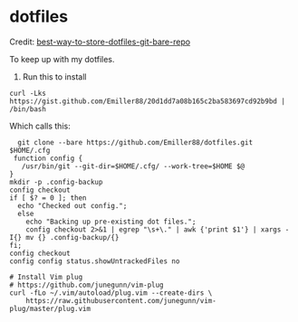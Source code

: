 # dotfiles

Credit: [best-way-to-store-dotfiles-git-bare-repo](https://developer.atlassian.com/blog/2016/02/best-way-to-store-dotfiles-git-bare-repo/)

To keep up with my dotfiles.

1. Run this to install
```
curl -Lks https://gist.github.com/Emiller88/20d1dd7a08b165c2ba583697cd92b9bd | /bin/bash
```

Which calls this:
```  
  git clone --bare https://github.com/Emiller88/dotfiles.git $HOME/.cfg
 function config {
   /usr/bin/git --git-dir=$HOME/.cfg/ --work-tree=$HOME $@
}
mkdir -p .config-backup
config checkout
if [ $? = 0 ]; then
  echo "Checked out config.";
  else
    echo "Backing up pre-existing dot files.";
    config checkout 2>&1 | egrep "\s+\." | awk {'print $1'} | xargs -I{} mv {} .config-backup/{}
fi;
config checkout
config config status.showUntrackedFiles no

# Install Vim plug
# https://github.com/junegunn/vim-plug
curl -fLo ~/.vim/autoload/plug.vim --create-dirs \
    https://raw.githubusercontent.com/junegunn/vim-plug/master/plug.vim
```
